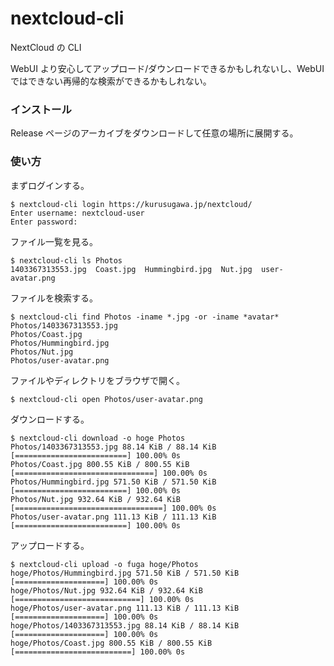 nextcloud-cli
====

NextCloud の CLI

WebUI より安心してアップロード/ダウンロードできるかもしれないし、WebUI ではできない再帰的な検索ができるかもしれない。

### インストール

Release ページのアーカイブをダウンロードして任意の場所に展開する。

### 使い方

まずログインする。

```
$ nextcloud-cli login https://kurusugawa.jp/nextcloud/
Enter username: nextcloud-user
Enter password:
```

ファイル一覧を見る。

```
$ nextcloud-cli ls Photos
1403367313553.jpg  Coast.jpg  Hummingbird.jpg  Nut.jpg  user-avatar.png
```

ファイルを検索する。

```
$ nextcloud-cli find Photos -iname *.jpg -or -iname *avatar*
Photos/1403367313553.jpg
Photos/Coast.jpg
Photos/Hummingbird.jpg
Photos/Nut.jpg
Photos/user-avatar.png
```

ファイルやディレクトリをブラウザで開く。

```
$ nextcloud-cli open Photos/user-avatar.png
```

ダウンロードする。

```
$ nextcloud-cli download -o hoge Photos
Photos/1403367313553.jpg 88.14 KiB / 88.14 KiB [=========================] 100.00% 0s
Photos/Coast.jpg 800.55 KiB / 800.55 KiB [===============================] 100.00% 0s
Photos/Hummingbird.jpg 571.50 KiB / 571.50 KiB [=========================] 100.00% 0s
Photos/Nut.jpg 932.64 KiB / 932.64 KiB [=================================] 100.00% 0s
Photos/user-avatar.png 111.13 KiB / 111.13 KiB [=========================] 100.00% 0s
```

アップロードする。

```
$ nextcloud-cli upload -o fuga hoge/Photos
hoge/Photos/Hummingbird.jpg 571.50 KiB / 571.50 KiB [====================] 100.00% 0s
hoge/Photos/Nut.jpg 932.64 KiB / 932.64 KiB [============================] 100.00% 0s
hoge/Photos/user-avatar.png 111.13 KiB / 111.13 KiB [====================] 100.00% 0s
hoge/Photos/1403367313553.jpg 88.14 KiB / 88.14 KiB [====================] 100.00% 0s
hoge/Photos/Coast.jpg 800.55 KiB / 800.55 KiB [==========================] 100.00% 0s
```
